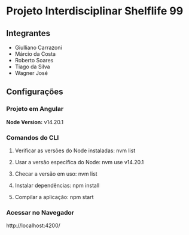 # Projeto Interdisciplinar Shelflife 99
## Integrantes
- Giulliano Carrazoni
- Márcio da Costa
- Roberto Soares
- Tiago da Silva
- Wagner José
## Configurações
### Projeto em Angular
**Node Version:** v14.20.1
### Comandos do CLI
1. Verificar as versões do Node instaladas:
   nvm list

2. Usar a versão específica do Node:
   nvm use v14.20.1

3. Checar a versão em uso:
   nvm list

4. Instalar dependências:
   npm install

5. Compilar a aplicação:
   npm start
### Acessar no Navegador
  http://localhost:4200/
